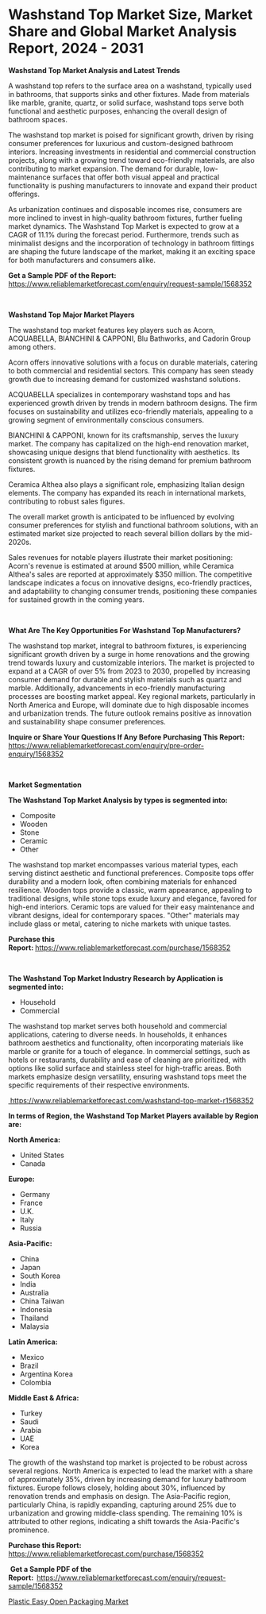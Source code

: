 <p><h1>Washstand Top Market Size, Market Share and Global Market Analysis Report, 2024 - 2031</h1></p><p><strong>Washstand Top Market Analysis and Latest Trends</strong></p>
<p><p>A washstand top refers to the surface area on a washstand, typically used in bathrooms, that supports sinks and other fixtures. Made from materials like marble, granite, quartz, or solid surface, washstand tops serve both functional and aesthetic purposes, enhancing the overall design of bathroom spaces.</p><p>The washstand top market is poised for significant growth, driven by rising consumer preferences for luxurious and custom-designed bathroom interiors. Increasing investments in residential and commercial construction projects, along with a growing trend toward eco-friendly materials, are also contributing to market expansion. The demand for durable, low-maintenance surfaces that offer both visual appeal and practical functionality is pushing manufacturers to innovate and expand their product offerings.</p><p>As urbanization continues and disposable incomes rise, consumers are more inclined to invest in high-quality bathroom fixtures, further fueling market dynamics. The Washstand Top Market is expected to grow at a CAGR of 11.1% during the forecast period. Furthermore, trends such as minimalist designs and the incorporation of technology in bathroom fittings are shaping the future landscape of the market, making it an exciting space for both manufacturers and consumers alike.</p></p>
<p><strong>Get a Sample PDF of the Report:&nbsp;</strong> <a href="https://www.reliablemarketforecast.com/enquiry/request-sample/1568352?utm_campaign=1167&utm_medium=2&utm_source=Github&utm_content=ia&utm_term=28122024&utm_id=washstand-top">https://www.reliablemarketforecast.com/enquiry/request-sample/1568352</a></p>
<p>&nbsp;</p>
<p><strong>Washstand Top Major Market Players</strong></p>
<p><p>The washstand top market features key players such as Acorn, ACQUABELLA, BIANCHINI & CAPPONI, Blu Bathworks, and Cadorin Group among others. </p><p>Acorn offers innovative solutions with a focus on durable materials, catering to both commercial and residential sectors. This company has seen steady growth due to increasing demand for customized washstand solutions. </p><p>ACQUABELLA specializes in contemporary washstand tops and has experienced growth driven by trends in modern bathroom designs. The firm focuses on sustainability and utilizes eco-friendly materials, appealing to a growing segment of environmentally conscious consumers.</p><p>BIANCHINI & CAPPONI, known for its craftsmanship, serves the luxury market. The company has capitalized on the high-end renovation market, showcasing unique designs that blend functionality with aesthetics. Its consistent growth is nuanced by the rising demand for premium bathroom fixtures.</p><p>Ceramica Althea also plays a significant role, emphasizing Italian design elements. The company has expanded its reach in international markets, contributing to robust sales figures. </p><p>The overall market growth is anticipated to be influenced by evolving consumer preferences for stylish and functional bathroom solutions, with an estimated market size projected to reach several billion dollars by the mid-2020s.</p><p>Sales revenues for notable players illustrate their market positioning: Acorn's revenue is estimated at around $500 million, while Ceramica Althea's sales are reported at approximately $350 million. The competitive landscape indicates a focus on innovative designs, eco-friendly practices, and adaptability to changing consumer trends, positioning these companies for sustained growth in the coming years.</p></p>
<p>&nbsp;</p>
<p><strong>What Are The Key Opportunities For Washstand Top Manufacturers?</strong></p>
<p><p>The washstand top market, integral to bathroom fixtures, is experiencing significant growth driven by a surge in home renovations and the growing trend towards luxury and customizable interiors. The market is projected to expand at a CAGR of over 5% from 2023 to 2030, propelled by increasing consumer demand for durable and stylish materials such as quartz and marble. Additionally, advancements in eco-friendly manufacturing processes are boosting market appeal. Key regional markets, particularly in North America and Europe, will dominate due to high disposable incomes and urbanization trends. The future outlook remains positive as innovation and sustainability shape consumer preferences.</p></p>
<p><strong>Inquire or Share Your Questions If Any Before Purchasing This Report:</strong> <a href="https://www.reliablemarketforecast.com/enquiry/pre-order-enquiry/1568352?utm_campaign=1167&utm_medium=2&utm_source=Github&utm_content=ia&utm_term=28122024&utm_id=washstand-top">https://www.reliablemarketforecast.com/enquiry/pre-order-enquiry/1568352</a></p>
<p>&nbsp;</p>
<p><strong>Market Segmentation</strong></p>
<p><strong>The Washstand Top Market Analysis by types is segmented into:</strong></p>
<p><ul><li>Composite</li><li>Wooden</li><li>Stone</li><li>Ceramic</li><li>Other</li></ul></p>
<p><p>The washstand top market encompasses various material types, each serving distinct aesthetic and functional preferences. Composite tops offer durability and a modern look, often combining materials for enhanced resilience. Wooden tops provide a classic, warm appearance, appealing to traditional designs, while stone tops exude luxury and elegance, favored for high-end interiors. Ceramic tops are valued for their easy maintenance and vibrant designs, ideal for contemporary spaces. "Other" materials may include glass or metal, catering to niche markets with unique tastes.</p></p>
<p><strong>Purchase this Report:&nbsp;</strong><a href="https://www.reliablemarketforecast.com/purchase/1568352?utm_campaign=1167&utm_medium=2&utm_source=Github&utm_content=ia&utm_term=28122024&utm_id=washstand-top">https://www.reliablemarketforecast.com/purchase/1568352</a></p>
<p>&nbsp;</p>
<p><strong>The Washstand Top Market Industry Research by Application is segmented into:</strong></p>
<p><ul><li>Household</li><li>Commercial</li></ul></p>
<p><p>The washstand top market serves both household and commercial applications, catering to diverse needs. In households, it enhances bathroom aesthetics and functionality, often incorporating materials like marble or granite for a touch of elegance. In commercial settings, such as hotels or restaurants, durability and ease of cleaning are prioritized, with options like solid surface and stainless steel for high-traffic areas. Both markets emphasize design versatility, ensuring washstand tops meet the specific requirements of their respective environments.</p></p>
<p><a href="https://www.reliablemarketforecast.com/washstand-top-market-r1568352?utm_campaign=1167&utm_medium=2&utm_source=Github&utm_content=ia&utm_term=28122024&utm_id=washstand-top">&nbsp;https://www.reliablemarketforecast.com/washstand-top-market-r1568352</a></p>
<p><strong>In terms of Region, the Washstand Top Market Players available by Region are:</strong></p>
<p>
    <p> <strong> North America: </strong>
        <ul>
            <li>United States</li>
            <li>Canada</li>
        </ul>
        </p> 
    <p> <strong> Europe: </strong>
        <ul>
            <li>Germany</li>
            <li>France</li>
            <li>U.K.</li>
            <li>Italy</li>
            <li>Russia</li>
        </ul>
        </p> 
    <p> <strong> Asia-Pacific: </strong>
        <ul>
            <li>China</li>
            <li>Japan</li>
            <li>South Korea</li>
            <li>India</li>
            <li>Australia</li>
            <li>China Taiwan</li>
            <li>Indonesia</li>
            <li>Thailand</li>
            <li>Malaysia</li>
        </ul>
        </p> 
    <p> <strong> Latin America: </strong>
        <ul>
            <li>Mexico</li>
            <li>Brazil</li>
            <li>Argentina Korea</li>
            <li>Colombia</li>
        </ul>
        </p> 
    <p> <strong> Middle East & Africa: </strong>
        <ul>
            <li>Turkey</li>
            <li>Saudi</li>
            <li>Arabia</li>
            <li>UAE</li>
            <li>Korea</li>
        </ul>
    </p>
    </p>
<p><p>The growth of the washstand top market is projected to be robust across several regions. North America is expected to lead the market with a share of approximately 35%, driven by increasing demand for luxury bathroom fixtures. Europe follows closely, holding about 30%, influenced by renovation trends and emphasis on design. The Asia-Pacific region, particularly China, is rapidly expanding, capturing around 25% due to urbanization and growing middle-class spending. The remaining 10% is attributed to other regions, indicating a shift towards the Asia-Pacific's prominence.</p></p>
<p><strong>Purchase this Report: </strong><a href="https://www.reliablemarketforecast.com/purchase/1568352?utm_campaign=1167&utm_medium=2&utm_source=Github&utm_content=ia&utm_term=28122024&utm_id=washstand-top">https://www.reliablemarketforecast.com/purchase/1568352</a></p>
<p>&nbsp;<strong>Get a Sample PDF of the Report:&nbsp;&nbsp;</strong><a href="https://www.reliablemarketforecast.com/enquiry/request-sample/1568352?utm_campaign=1167&utm_medium=2&utm_source=Github&utm_content=ia&utm_term=28122024&utm_id=washstand-top">https://www.reliablemarketforecast.com/enquiry/request-sample/1568352</a></p>
<p><strong></strong></p>
<p><p><a href="https://github.com/mabutironaldo/Market-Research-Report-List-6/blob/main/plastic-easy-open-packaging-market.md?utm_campaign=1167&utm_medium=2&utm_source=Github&utm_content=ia&utm_term=28122024&utm_id=washstand-top">Plastic Easy Open Packaging Market</a></p></p>